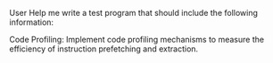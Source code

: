 User
Help me write a test program that should include the following information:

Code Profiling:
Implement code profiling mechanisms to measure the efficiency of instruction prefetching and extraction.